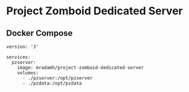 # Project Zomboid Dedicated Server

## Docker Compose
```
version: '3'

services:
  pzserver:
    image: mradamh/project-zomboid-dedicated-server
    volumes:
      - ./pzserver:/opt/pzserver
      - ./pzdata:/opt/pzdata
```